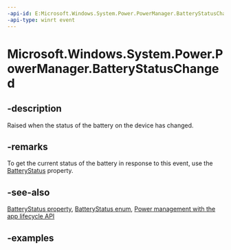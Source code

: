```yaml
---
-api-id: E:Microsoft.Windows.System.Power.PowerManager.BatteryStatusChanged
-api-type: winrt event
---
```


# Microsoft.Windows.System.Power.PowerManager.BatteryStatusChanged

<!--
public static event System.EventHandler<object> BatteryStatusChanged;
-->


## -description

Raised when the status of the battery on the device has changed.

## -remarks

To get the current status of the battery in response to this event, use the [BatteryStatus](powermanager_batterystatus.md) property.

## -see-also

[BatteryStatus property](powermanager_batterystatus.md), [BatteryStatus enum](batterystatus.md), [Power management with the app lifecycle API](/windows/apps/windows-app-sdk/applifecycle/applifecycle-power)

## -examples


